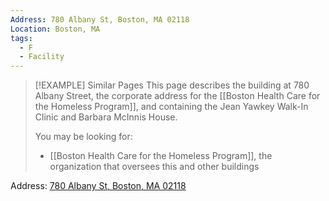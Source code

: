 ```yaml
---
Address: 780 Albany St, Boston, MA 02118
Location: Boston, MA
tags:
  - F
  - Facility
---
```


> [!EXAMPLE] Similar Pages
> This page describes the building at 780 Albany Street, the corporate address for the [[Boston Health Care for the Homeless Program]], and containing the Jean Yawkey Walk-In Clinic and Barbara McInnis House.
> 
> You may be looking for:
> - [[Boston Health Care for the Homeless Program]], the organization that oversees this and other buildings

Address: [780 Albany St, Boston, MA 02118](https://maps.app.goo.gl/J58VpZzt3t79VZt89)
